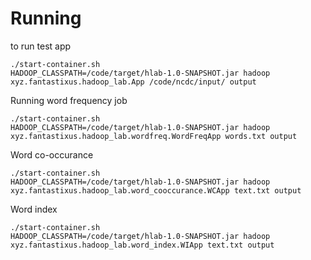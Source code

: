 
# Running

to run test app 

    ./start-container.sh
    HADOOP_CLASSPATH=/code/target/hlab-1.0-SNAPSHOT.jar hadoop xyz.fantastixus.hadoop_lab.App /code/ncdc/input/ output

Running word frequency job

    ./start-container.sh
    HADOOP_CLASSPATH=/code/target/hlab-1.0-SNAPSHOT.jar hadoop xyz.fantastixus.hadoop_lab.wordfreq.WordFreqApp words.txt output

Word co-occurance

    ./start-container.sh
    HADOOP_CLASSPATH=/code/target/hlab-1.0-SNAPSHOT.jar hadoop xyz.fantastixus.hadoop_lab.word_cooccurance.WCApp text.txt output

Word index
    
    ./start-container.sh
    HADOOP_CLASSPATH=/code/target/hlab-1.0-SNAPSHOT.jar hadoop xyz.fantastixus.hadoop_lab.word_index.WIApp text.txt output
